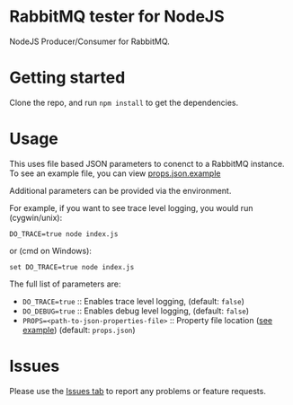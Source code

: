 # RabbitMQ tester for NodeJS
NodeJS Producer/Consumer for RabbitMQ.

# Getting started
Clone the repo, and run `npm install` to get the dependencies.

# Usage
This uses file based JSON parameters to conenct to a RabbitMQ instance.  To see an example file, you can view [props.json.example](props.json.example)

Additional parameters can be provided via the environment.

For example, if you want to see trace level logging, you would run (cygwin/unix):

`DO_TRACE=true node index.js`

or (cmd on Windows):

`
set DO_TRACE=true
node index.js
`

The full list of parameters are:
* `DO_TRACE=true` :: Enables trace level logging, (default: `false`)
* `DO_DEBUG=true` :: Enables debug level logging, (default: `false`)
* `PROPS=<path-to-json-properties-file>` :: Property file location ([see example](props.json.example)) (default: `props.json`)

# Issues
Please use the [Issues tab](https://github.com/ecs-jbariel/rabbitmq-tester-node/issues) to report any problems or feature requests.
